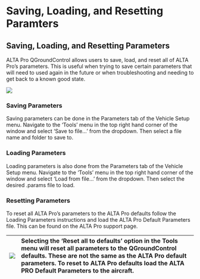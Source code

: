 # Saving, Loading, and Resetting Paramters

## **Saving, Loading, and Resetting Parameters**

ALTA Pro QGroundControl allows users to save, load, and reset all of ALTA Pro’s parameters. This is useful when trying to save certain parameters that will need to used again in the future or when troubleshooting and needing to get back to a known good state.



![](https://lh5.googleusercontent.com/_DNUyNdd32ZUBL6vxGiVp2PXgN_XxEqGWBySD2BKWekqCywTNL_bwF6VDnK9GkxAsJj8Xbo8ZQ13eYmK6L9badWaAE_5QKkRkkPFZBnwc4SrF6r-_tyJpkQcbREFCeyCHX2_wph5)

### **Saving Parameters**

Saving parameters can be done in the Parameters tab of the Vehicle Setup menu. Navigate to the ‘Tools’ menu in the top right hand corner of the window and select ‘Save to file…’ from the dropdown. Then select a file name and folder to save to.

### **Loading Parameters**

Loading parameters is also done from the Parameters tab of the Vehicle Setup menu. Navigate to the ‘Tools’ menu in the top right hand corner of the window and select ‘Load from file…’ from the dropdown. Then select the desired .params file to load.

### **Resetting Parameters**

To reset all ALTA Pro’s parameters to the ALTA Pro defaults follow the Loading Parameters instructions and load the ALTA Pro Default Parameters file. This can be found on the ALTA Pro support page.

| ![](https://lh4.googleusercontent.com/bPkNb0uGJf01_9S4NRCzx14N-NUHMfGqpk2GDZKvsHOC0TEqvbyeMwd1-JmoIqvsXpRd6iSvSVSkqcIvEsaytY1mq7DhdAcKUBaRYelz8pTcPy54V3ITJBf2mYm6kzjANyNLXB2S) | **Selecting the ‘Reset all to defaults’ option in the Tools menu will reset all parameters to the QGroundControl defaults. These are not the same as the ALTA Pro default parameters. To reset to ALTA Pro defaults load the ALTA PRO Default Parameters to the aircraft.** |
| :--- | :--- |


